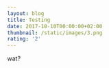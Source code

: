 ```yaml
---
layout: blog
title: Testing
date: 2017-10-10T00:00:00+02:00
thumbnail: /static/images/3.png
rating: '2'
---
```

wat?
